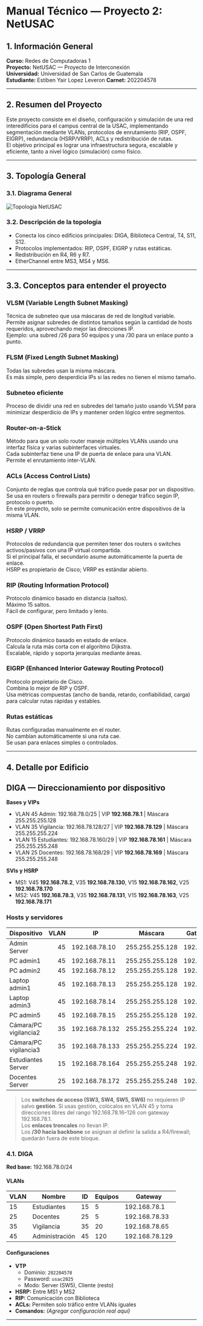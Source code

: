 # Manual Técnico — Proyecto 2: NetUSAC

## 1. Información General
**Curso:** Redes de Computadoras 1  
**Proyecto:** NetUSAC — Proyecto de Interconexión  
**Universidad:** Universidad de San Carlos de Guatemala  
**Estudiante:** Estiben Yair Lopez Leveron 
**Carnet:** 202204578  

---

## 2. Resumen del Proyecto
Este proyecto consiste en el diseño, configuración y simulación de una red interedificios para el campus central de la USAC, implementando segmentación mediante VLANs, protocolos de enrutamiento (RIP, OSPF, EIGRP), redundancia (HSRP/VRRP), ACLs y redistribución de rutas.  
El objetivo principal es lograr una infraestructura segura, escalable y eficiente, tanto a nivel lógico (simulación) como físico.

---

## 3. Topología General

### 3.1. Diagrama General
![Topología NetUSAC](imagenes/topologia_general.png)

### 3.2. Descripción de la topologia
- Conecta los cinco edificios principales: DIGA, Biblioteca Central, T4, S11, S12.  
- Protocolos implementados: RIP, OSPF, EIGRP y rutas estáticas.  
- Redistribución en R4, R6 y R7.  
- EtherChannel entre MS3, MS4 y MS6.  

---

## 3.3. Conceptos para entender el proyecto

### VLSM (Variable Length Subnet Masking)
Técnica de subneteo que usa máscaras de red de longitud variable.  
Permite asignar subredes de distintos tamaños según la cantidad de hosts requeridos, aprovechando mejor las direcciones IP.  
Ejemplo: una subred /26 para 50 equipos y una /30 para un enlace punto a punto.

### FLSM (Fixed Length Subnet Masking)
Todas las subredes usan la misma máscara.  
Es más simple, pero desperdicia IPs si las redes no tienen el mismo tamaño.

### Subneteo eficiente
Proceso de dividir una red en subredes del tamaño justo usando VLSM para minimizar desperdicio de IPs y mantener orden lógico entre segmentos.

### Router-on-a-Stick
Método para que un solo router maneje múltiples VLANs usando una interfaz física y varias subinterfaces virtuales.  
Cada subinterfaz tiene una IP de puerta de enlace para una VLAN.  
Permite el enrutamiento inter-VLAN.

### ACLs (Access Control Lists)
Conjunto de reglas que controla qué tráfico puede pasar por un dispositivo.  
Se usa en routers o firewalls para permitir o denegar tráfico según IP, protocolo o puerto.  
En este proyecto, solo se permite comunicación entre dispositivos de la misma VLAN.

### HSRP / VRRP
Protocolos de redundancia que permiten tener dos routers o switches activos/pasivos con una IP virtual compartida.  
Si el principal falla, el secundario asume automáticamente la puerta de enlace.  
HSRP es propietario de Cisco; VRRP es estándar abierto.

### RIP (Routing Information Protocol)
Protocolo dinámico basado en distancia (saltos).  
Máximo 15 saltos.  
Fácil de configurar, pero limitado y lento.

### OSPF (Open Shortest Path First)
Protocolo dinámico basado en estado de enlace.  
Calcula la ruta más corta con el algoritmo Dijkstra.  
Escalable, rápido y soporta jerarquías mediante áreas.

### EIGRP (Enhanced Interior Gateway Routing Protocol)
Protocolo propietario de Cisco.  
Combina lo mejor de RIP y OSPF.  
Usa métricas compuestas (ancho de banda, retardo, confiabilidad, carga) para calcular rutas rápidas y estables.

### Rutas estáticas
Rutas configuradas manualmente en el router.  
No cambian automáticamente si una ruta cae.  
Se usan para enlaces simples o controlados.

---

## 4. Detalle por Edificio


## DIGA — Direccionamiento por dispositivo

**Bases y VIPs**
- VLAN 45 Admin: 192.168.78.0/25  | VIP **192.168.78.1**  | Máscara 255.255.255.128
- VLAN 35 Vigilancia: 192.168.78.128/27 | VIP **192.168.78.129** | Máscara 255.255.255.224
- VLAN 15 Estudiantes: 192.168.78.160/29 | VIP **192.168.78.161** | Máscara 255.255.255.248
- VLAN 25 Docentes: 192.168.78.168/29 | VIP **192.168.78.169** | Máscara 255.255.255.248

**SVIs y HSRP**
- MS1: V45 **192.168.78.2**, V35 **192.168.78.130**, V15 **192.168.78.162**, V25 **192.168.78.170**
- MS2: V45 **192.168.78.3**, V35 **192.168.78.131**, V15 **192.168.78.163**, V25 **192.168.78.171**

### Hosts y servidores
| Dispositivo                  | VLAN | IP              | Máscara              | Gateway (VIP)     |
|-----------------------------|-----:|-----------------|----------------------|-------------------|
| Admin Server                | 45   | 192.168.78.10   | 255.255.255.128      | 192.168.78.1      |
| PC admin1                   | 45   | 192.168.78.11   | 255.255.255.128      | 192.168.78.1      |
| PC admin2                   | 45   | 192.168.78.12   | 255.255.255.128      | 192.168.78.1      |
| Laptop admin1               | 45   | 192.168.78.13   | 255.255.255.128      | 192.168.78.1      |
| Laptop admin3               | 45   | 192.168.78.14   | 255.255.255.128      | 192.168.78.1      |
| PC admin5                   | 45   | 192.168.78.15   | 255.255.255.128      | 192.168.78.1      |
| Cámara/PC vigilancia2       | 35   | 192.168.78.132  | 255.255.255.224      | 192.168.78.129    |
| Cámara/PC vigilancia3       | 35   | 192.168.78.133  | 255.255.255.224      | 192.168.78.129    |
| Estudiantes Server          | 15   | 192.168.78.164  | 255.255.255.248      | 192.168.78.161    |
| Docentes Server             | 25   | 192.168.78.172  | 255.255.255.248      | 192.168.78.169    |

> Los **switches de acceso (SW3, SW4, SW5, SW6)** no requieren IP salvo **gestión**. Si usas gestión, colócalos en VLAN 45 y toma direcciones libres del rango 192.168.78.16–126 con gateway 192.168.78.1.  
> Los **enlaces troncales** no llevan IP.  
> Los **/30 hacia backbone** se asignan al definir la salida a R4/firewall; quedarán fuera de este bloque.



### 4.1. DIGA
**Red base:** 192.168.78.0/24  

#### VLANs
| VLAN | Nombre | ID | Equipos | Gateway |
|------|---------|----|----------|----------|
| 15 | Estudiantes | 15 | 5 | 192.168.78.1 |
| 25 | Docentes | 25 | 5 | 192.168.78.33 |
| 35 | Vigilancia | 35 | 20 | 192.168.78.65 |
| 45 | Administración | 45 | 120 | 192.168.78.129 |

#### Configuraciones
- **VTP**
  - Dominio: `202204578`
  - Password: `usac2025`
  - Modo: Server (SW5), Cliente (resto)
- **HSRP:** Entre MS1 y MS2  
- **RIP:** Comunicación con Biblioteca  
- **ACLs:** Permiten solo tráfico entre VLANs iguales  
- **Comandos:** *(Agregar configuración real aquí)*

---
